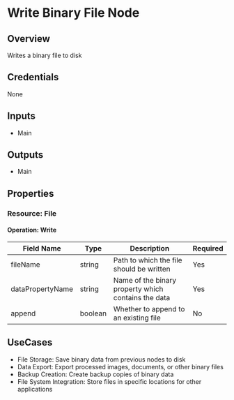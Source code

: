 # Write Binary File Node

## Overview

Writes a binary file to disk

## Credentials

None

## Inputs

- Main

## Outputs

- Main

## Properties

### Resource: File

#### Operation: Write

| Field Name | Type | Description | Required |
|---|---|---|---|
| fileName | string | Path to which the file should be written | Yes |
| dataPropertyName | string | Name of the binary property which contains the data | Yes |
| append | boolean | Whether to append to an existing file | No |

## UseCases

- File Storage: Save binary data from previous nodes to disk
- Data Export: Export processed images, documents, or other binary files
- Backup Creation: Create backup copies of binary data
- File System Integration: Store files in specific locations for other applications


